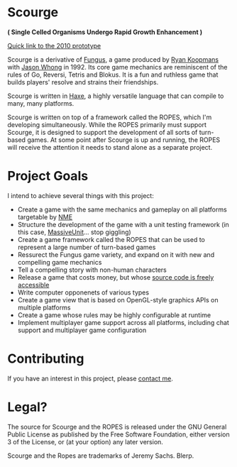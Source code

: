 Scourge
=======
**( Single Celled Organisms Undergo Rapid Growth Enhancement )**

[Quick link to the 2010 prototype](http://www.rezmason.net/scourge/?numPlayers=2)

Scourge is a derivative of [Fungus](http://www.info-mac.org/viewtopic.php?t=4644), a game produced by [Ryan Koopmans](http://www.e-brains.com/) with [Jason Whong](http://jason.whong.org/) in 1992. Its core game mechanics are reminiscent of the rules of Go, Reversi, Tetris and Blokus. It is a fun and ruthless game that builds players' resolve and strains their friendships.

Scourge is written in [Haxe](http://www.haxe.org/), a highly versatile language that can compile to many, many platforms.

Scourge is written on top of a framework called the ROPES, which I'm developing simultaneously. While the ROPES primarily must support Scourge, it is designed to support the development of all sorts of turn-based games. At some point after Scourge is up and running, the ROPES will receive the attention it needs to stand alone as a separate project.

# Project Goals

I intend to achieve several things with this project:

+ Create a game with the same mechanics and gameplay on all platforms targetable by [NME](http://www.haxenme.org/)
+ Structure the development of the game with a unit testing framework (in this case, [MassiveUnit](https://github.com/massiveinteractive/MassiveUnit)... stop giggling)
+ Create a game framework called the ROPES that can be used to represent a large number of turn-based games
+ Ressurect the Fungus game variety, and expand on it with new and compelling game mechanics
+ Tell a compelling story with non-human characters
+ Release a game that costs money, but whose [source code is freely accessible](http://www.fsf.org/)
+ Write computer opponenets of various types
+ Create a game view that is based on OpenGL-style graphics APIs on multiple platforms
+ Create a game whose rules may be highly configurable at runtime
+ Implement multiplayer game support across all platforms, including chat support and multiplayer game configuration

# Contributing

If you have an interest in this project, please [contact me](mailto:jeremysachs@rezmason.net).

# Legal?

The source for Scourge and the ROPES is released under the GNU General Public License as published by the Free Software Foundation, either version 3 of the License, or (at your option) any later version.

Scourge and the Ropes are trademarks of Jeremy Sachs. Blerp.
